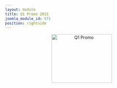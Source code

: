 ```yaml
---
layout: module
title: Q1 Promo 2015
joomla_module_id: 571
position: rightside
---
```

<center><a target="_blank" href="http://pages.newtek.com/TriCaster-460-Limited-Time-Offer.html"><img class="friendly-img" alt="Q1 Promo" src="{{"images/stories/marketing/q1-2015-promo.jpg" | cdn }}" width="199" height="160" /></a></center>
